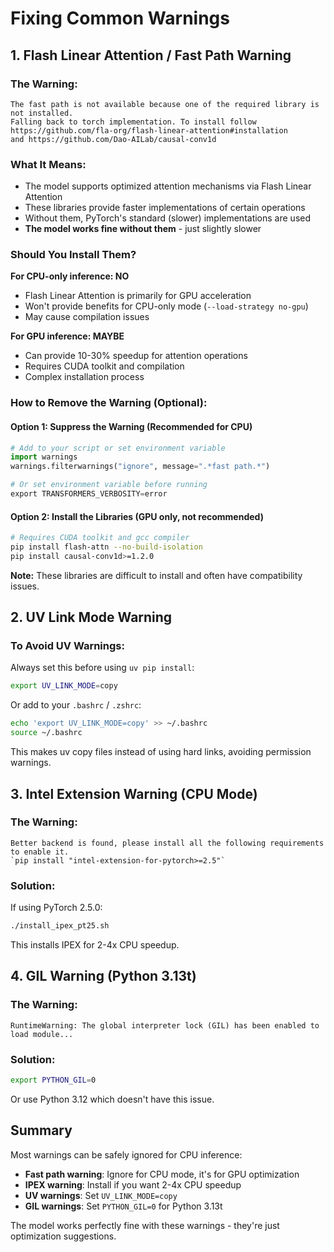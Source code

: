 # Fixing Common Warnings

## 1. Flash Linear Attention / Fast Path Warning

### The Warning:
```
The fast path is not available because one of the required library is not installed.
Falling back to torch implementation. To install follow
https://github.com/fla-org/flash-linear-attention#installation
and https://github.com/Dao-AILab/causal-conv1d
```

### What It Means:
- The model supports optimized attention mechanisms via Flash Linear Attention
- These libraries provide faster implementations of certain operations
- Without them, PyTorch's standard (slower) implementations are used
- **The model works fine without them** - just slightly slower

### Should You Install Them?
**For CPU-only inference: NO**
- Flash Linear Attention is primarily for GPU acceleration
- Won't provide benefits for CPU-only mode (`--load-strategy no-gpu`)
- May cause compilation issues

**For GPU inference: MAYBE**
- Can provide 10-30% speedup for attention operations
- Requires CUDA toolkit and compilation
- Complex installation process

### How to Remove the Warning (Optional):

#### Option 1: Suppress the Warning (Recommended for CPU)
```python
# Add to your script or set environment variable
import warnings
warnings.filterwarnings("ignore", message=".*fast path.*")

# Or set environment variable before running
export TRANSFORMERS_VERBOSITY=error
```

#### Option 2: Install the Libraries (GPU only, not recommended)
```bash
# Requires CUDA toolkit and gcc compiler
pip install flash-attn --no-build-isolation
pip install causal-conv1d>=1.2.0
```

**Note:** These libraries are difficult to install and often have compatibility issues.

## 2. UV Link Mode Warning

### To Avoid UV Warnings:
Always set this before using `uv pip install`:
```bash
export UV_LINK_MODE=copy
```

Or add to your `.bashrc` / `.zshrc`:
```bash
echo 'export UV_LINK_MODE=copy' >> ~/.bashrc
source ~/.bashrc
```

This makes uv copy files instead of using hard links, avoiding permission warnings.

## 3. Intel Extension Warning (CPU Mode)

### The Warning:
```
Better backend is found, please install all the following requirements to enable it.
`pip install "intel-extension-for-pytorch>=2.5"`
```

### Solution:
If using PyTorch 2.5.0:
```bash
./install_ipex_pt25.sh
```

This installs IPEX for 2-4x CPU speedup.

## 4. GIL Warning (Python 3.13t)

### The Warning:
```
RuntimeWarning: The global interpreter lock (GIL) has been enabled to load module...
```

### Solution:
```bash
export PYTHON_GIL=0
```

Or use Python 3.12 which doesn't have this issue.

## Summary

Most warnings can be safely ignored for CPU inference:
- **Fast path warning**: Ignore for CPU mode, it's for GPU optimization
- **IPEX warning**: Install if you want 2-4x CPU speedup
- **UV warnings**: Set `UV_LINK_MODE=copy`
- **GIL warnings**: Set `PYTHON_GIL=0` for Python 3.13t

The model works perfectly fine with these warnings - they're just optimization suggestions.